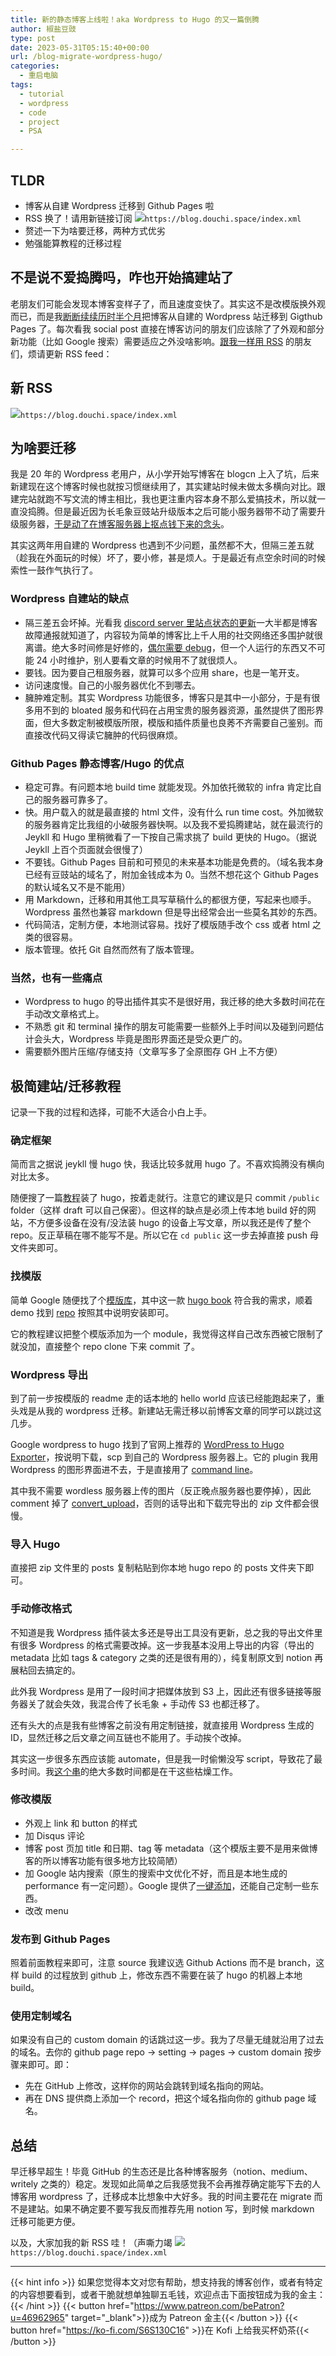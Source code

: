 ```yaml
---
title: 新的静态博客上线啦！aka Wordpress to Hugo 的又一篇倒腾
author: 椒盐豆豉
type: post
date: 2023-05-31T05:15:40+00:00
url: /blog-migrate-wordpress-hugo/
categories:
  - 重启电脑
tags:
  - tutorial
  - wordpress
  - code
  - project
  - PSA

---
```

## TLDR

- 博客从自建 Wordpress 迁移到 Github Pages 啦
- RSS 换了！请用新链接订阅 [![](https://douchi.sfo3.cdn.digitaloceanspaces.com/random/logo/rss.png)](https://blog.douchi.space/index.xml)`https://blog.douchi.space/index.xml`
- 赘述一下为啥要迁移，两种方式优劣
- 勉强能算教程的迁移过程
<!--more-->

## 不是说不爱捣腾吗，咋也开始搞建站了

老朋友们可能会发现本博客变样子了，而且速度变快了。其实这不是改模版换外观而已，而是我[断断续续历时半个月](https://douchi.space/@mtfront/110387062276075527)把博客从自建的 Wordpress 站迁移到 Gigthub Pages 了。每次看我 social post 直接在博客访问的朋友们应该除了了外观和部分新功能（比如 Google 搜索）需要适应之外没啥影响。[跟我一样用 RSS](https://blog.douchi.space/my-rss-setup/) 的朋友们，烦请更新 RSS feed：

## 新 RSS

[![](https://douchi.sfo3.cdn.digitaloceanspaces.com/random/logo/rss.png)](https://blog.douchi.space/index.xml)`https://blog.douchi.space/index.xml`

## 为啥要迁移

我是 20 年的 Wordpress 老用户，从小学开始写博客在 blogcn 上入了坑，后来新建现在这个博客时候也就按习惯继续用了，其实建站时候未做太多横向对比。跟建完站就跑不写文流的博主相比，我也更注重内容本身不那么爱搞技术，所以就一直没捣腾。但是最近因为长毛象豆豉站升级版本之后可能小服务器带不动了需要升级服务器，[于是动了在博客服务器上抠点钱下来的念头](https://douchi.space/@mtfront/110337909488324896)。

其实这两年用自建的 Wordpress 也遇到不少问题，虽然都不大，但隔三差五就（趁我在外面玩的时候）坏了，要小修，甚是烦人。于是最近有点空余时间的时候索性一鼓作气执行了。

### Wordpress 自建站的缺点

- 隔三差五会坏掉。光看我 [discord server 里站点状态的更新](https://discord.gg/cESS4JpsdG)一大半都是博客故障通报就知道了，内容较为简单的博客比上千人用的社交网络还多围护就很离谱。绝大多时间修是好修的，[偶尔需要 debug](https://blog.douchi.space/wordpress-all-in-one-wp-security-aios-locking-cloudflare-out/)，但一个人运行的东西又不可能 24 小时维护，别人要看文章的时候用不了就很烦人。
- 要钱。因为要自己租服务器，就算可以多个应用 share，也是一笔开支。
- 访问速度慢。自己的小服务器优化不到哪去。
- 臃肿难定制。其实 Wordpress 功能很多，博客只是其中一小部分，于是有很多用不到的 bloated 服务和代码在占用宝贵的服务器资源，虽然提供了图形界面，但大多数定制被模版所限，模版和插件质量也良莠不齐需要自己鉴别。而直接改代码又得读它臃肿的代码很麻烦。

### Github Pages 静态博客/Hugo 的优点

- 稳定可靠。有问题本地 build time 就能发现。外加依托微软的 infra 肯定比自己的服务器可靠多了。
- 快。用户载入的就是最直接的 html 文件，没有什么 run time cost。外加微软的服务器肯定比我组的小破服务器快啊。以及我不爱捣腾建站，就在最流行的 Jeykll 和 Hugo 里稍微看了一下按自己需求挑了 build 更快的 Hugo。（据说 Jeykll 上百个页面就会很慢了）
- 不要钱。Github Pages 目前和可预见的未来基本功能是免费的。（域名我本身已经有豆豉站的域名了，附加金钱成本为 0。当然不想花这个 Github Pages 的默认域名又不是不能用）
- 用 Markdown，迁移和用其他工具写草稿什么的都很方便，写起来也顺手。Wordpress 虽然也兼容 markdown 但是导出经常会出一些莫名其妙的东西。
- 代码简洁，定制方便，本地测试容易。找好了模版随手改个 css 或者 html 之类的很容易。
- 版本管理。依托 Git 自然而然有了版本管理。

### 当然，也有一些痛点

- Wordpress to hugo 的导出插件其实不是很好用，我迁移的绝大多数时间花在手动改文章格式上。
- 不熟悉 git 和 terminal 操作的朋友可能需要一些额外上手时间以及碰到问题估计会头大，Wordpress 毕竟是图形界面还是受众更广的。
- 需要额外图片压缩/存储支持（文章写多了全原图存 GH 上不方便）

## 极简建站/迁移教程

记录一下我的过程和选择，可能不大适合小白上手。

### 确定框架

简而言之据说 jeykll 慢 hugo 快，我话比较多就用 hugo 了。不喜欢捣腾没有横向对比太多。

随便搜了一篇[教程](https://levelup.gitconnected.com/build-a-personal-website-with-github-pages-and-hugo-6c68592204c7)装了 hugo，按着走就行。注意它的建议是只 commit `/public` folder（这样 draft 可以自己保密）。但这样的缺点是必须上传本地 build 好的网站，不方便多设备在没有/没法装 hugo 的设备上写文章，所以我还是传了整个 repo。反正草稿在哪不能写不是。所以它在 `cd public` 这一步去掉直接 push 母文件夹即可。

### 找模版

简单 Google 随便找了个[模版库](https://themes.gohugo.io/)，其中这一款 [hugo book](https://hugo-book-demo.netlify.app/) 符合我的需求，顺着 demo 找到 [repo](https://github.com/alex-shpak/hugo-book) 按照其中说明安装即可。

它的教程建议把整个模版添加为一个 module，我觉得这样自己改东西被它限制了就没加，直接整个 repo clone 下来 commit 了。

### Wordpress 导出

到了前一步按模版的 readme 走的话本地的 hello world 应该已经能跑起来了，重头戏是从我的 wordpress 迁移。新建站无需迁移以前博客文章的同学可以跳过这几步。

Google wordpress to hugo 找到了官网上推荐的 [WordPress to Hugo Exporter](https://github.com/SchumacherFM/wordpress-to-hugo-exporter)，按说明下载，scp 到自己的 Wordpress 服务器上。它的 plugin 我用 Wordpress 的图形界面进不去，于是直接用了 [command line](https://github.com/SchumacherFM/wordpress-to-hugo-exporter)。

其中我不需要 wordless 服务器上传的图片（反正晚点服务器也要停掉），因此 comment 掉了 [convert_upload](https://github.com/SchumacherFM/wordpress-to-hugo-exporter/blob/master/hugo-export.php#L493)，否则的话导出和下载完导出的 zip 文件都会很慢。

### 导入 Hugo

直接把 zip 文件里的 posts 复制粘贴到你本地 hugo repo 的 posts 文件夹下即可。

### 手动修改格式

不知道是我 Wordpress 插件装太多还是导出工具没有更新，总之我的导出文件里有很多 Wordpress 的格式需要改掉。这一步我基本没用上导出的内容（导出的 metadata 比如 tags & category 之类的还是很有用的），纯复制原文到 notion 再展粘回去搞定的。

此外我 Wordpress 是用了一段时间才把媒体放到 S3 上，因此还有很多链接等服务器关了就会失效，我混合传了长毛象 + 手动传 S3 也都迁移了。

还有头大的点是我有些博客之前没有用定制链接，就直接用 Wordpress 生成的 ID，显然迁移之后文章之间互链也不能用了。手动挨个改掉。

其实这一步很多东西应该能 automate，但是我一时偷懒没写 script，导致花了最多时间。我[这个串](https://douchi.space/@mtfront/110387062276075527)的绝大多数时间都是在干这些枯燥工作。

### 修改模版

- 外观上 link 和 button 的样式
- 加 Disqus 评论
- 博客 post 页加 title 和日期、tag 等 metadata（这个模版主要不是用来做博客的所以博客功能有很多地方比较简陋）
- 加 Google 站内搜索（原生的搜索中文优化不好，而且是本地生成的 performance 有一定问题）。Google 提供了[一键添加](https://programmablesearchengine.google.com/)，还能自己定制一些东西。
- 改改 menu

### 发布到 Github Pages

照着前面教程来即可，注意 source 我建议选 Github Actions 而不是 branch，这样 build 的过程放到 github 上，修改东西不需要在装了 hugo 的机器上本地 build。

### 使用定制域名

如果没有自己的 custom domain 的话跳过这一步。我为了尽量无缝就沿用了过去的域名。去你的 github page repo → setting → pages → custom domain 按步骤来即可。即：

- 先在 GitHub 上修改，这样你的网站会跳转到域名指向的网站。
- 再在 DNS 提供商上添加一个 record，把这个域名指向你的 github page 域名。

## 总结

早迁移早超生！毕竟 GitHub 的生态还是比各种博客服务（notion、medium、writely 之类的）稳定。发现如此简单之后我感觉我不会再推荐确定能写下去的人博客用 wordpress 了，迁移成本比想象中大好多。我的时间主要花在 migrate 而不是建站。如果不确定要不要写我反而推荐先用 notion 写，到时候 markdown 迁移可能更方便。

以及，大家加我的新 RSS 哇！（声嘶力竭 [![](https://douchi.sfo3.cdn.digitaloceanspaces.com/random/logo/rss.png)](https://blog.douchi.space/index.xml)`https://blog.douchi.space/index.xml`

---
{{< hint info >}}
如果您觉得本文对您有帮助，想支持我的博客创作，或者有特定的内容想要看到，或者干脆就想单独聊五毛钱，欢迎点击下面按钮成为我的金主：
{{< /hint >}}
{{< button href="https://www.patreon.com/bePatron?u=46962965" target="_blank">}}成为 Patreon 金主{{< /button >}}
{{< button href="https://ko-fi.com/S6S130C16" >}}在 Kofi 上给我买杯奶茶{{< /button >}}